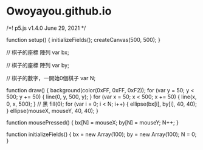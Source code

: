 # Owoyayou.github.io
/*! p5.js v1.4.0 June 29, 2021 */


function setup() {
    initializeFields();
    createCanvas(500, 500);
}

// 棋子的座標 陣列
var bx;

// 棋子的座標 陣列
var by;

// 棋子的數字，一開始0個棋子
var N;

function draw() {
    background(color(0xFF, 0xFF, 0xF2));
    for (var y = 50; y < 500; y += 50) {
        line(0, y, 500, y);
    }
    for (var x = 50; x < 500; x += 50) {
        line(x, 0, x, 500);
    }
    // 黑
    fill(0);
    for (var i = 0; i < N; i++) {
        ellipse(bx[i], by[i], 40, 40);
    }
    ellipse(mouseX, mouseY, 40, 40);
}

function mousePressed() {
    bx[N] = mouseX;
    by[N] = mouseY;
    N++;
}

function initializeFields() {
    bx = new Array(100);
    by = new Array(100);
    N = 0;
}

